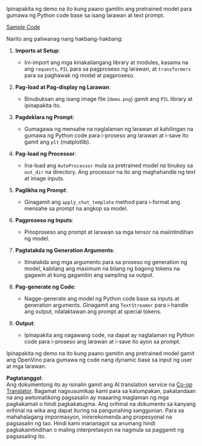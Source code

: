 <!--
CO_OP_TRANSLATOR_METADATA:
{
  "original_hash": "d7d7afa242a4a041ff4193546d4baf16",
  "translation_date": "2025-05-09T20:01:39+00:00",
  "source_file": "md/02.Application/04.Vision/Phi3/E2E_OpenVino_Phi3Vision.md",
  "language_code": "tl"
}
-->
Ipinapakita ng demo na ito kung paano gamitin ang pretrained model para gumawa ng Python code base sa isang larawan at text prompt.

[Sample Code](../../../../../../code/06.E2E/E2E_OpenVino_Phi3-vision.ipynb)

Narito ang paliwanag nang hakbang-hakbang:

1. **Imports at Setup**:
   - Ini-import ang mga kinakailangang library at modules, kasama na ang `requests`, `PIL` para sa pagproseso ng larawan, at `transformers` para sa paghawak ng model at pagproseso.

2. **Pag-load at Pag-display ng Larawan**:
   - Binubuksan ang isang image file (`demo.png`) gamit ang `PIL` library at ipinapakita ito.

3. **Pagdeklara ng Prompt**:
   - Gumagawa ng mensahe na naglalaman ng larawan at kahilingan na gumawa ng Python code para i-proseso ang larawan at i-save ito gamit ang `plt` (matplotlib).

4. **Pag-load ng Processor**:
   - Ina-load ang `AutoProcessor` mula sa pretrained model na tinukoy sa `out_dir` na directory. Ang processor na ito ang maghahandle ng text at image inputs.

5. **Paglikha ng Prompt**:
   - Ginagamit ang `apply_chat_template` method para i-format ang mensahe sa prompt na angkop sa model.

6. **Pagproseso ng Inputs**:
   - Pinoproseso ang prompt at larawan sa mga tensor na maiintindihan ng model.

7. **Pagtatakda ng Generation Arguments**:
   - Itinatakda ang mga argumento para sa proseso ng generation ng model, kabilang ang maximum na bilang ng bagong tokens na gagawin at kung gagamitin ang sampling sa output.

8. **Pag-generate ng Code**:
   - Nagge-generate ang model ng Python code base sa inputs at generation arguments. Ginagamit ang `TextStreamer` para i-handle ang output, nilalaktawan ang prompt at special tokens.

9. **Output**:
   - Ipinapakita ang nagawang code, na dapat ay naglalaman ng Python code para i-proseso ang larawan at i-save ito ayon sa prompt.

Ipinapakita ng demo na ito kung paano gamitin ang pretrained model gamit ang OpenVino para gumawa ng code nang dynamic base sa input ng user at mga larawan.

**Pagtatanggol**:  
Ang dokumentong ito ay isinalin gamit ang AI translation service na [Co-op Translator](https://github.com/Azure/co-op-translator). Bagamat nagsusumikap kami para sa katumpakan, pakatandaan na ang awtomatikong pagsasalin ay maaaring maglaman ng mga pagkakamali o hindi pagkakatugma. Ang orihinal na dokumento sa kanyang orihinal na wika ang dapat ituring na pangunahing sanggunian. Para sa mahahalagang impormasyon, inirerekomenda ang propesyonal na pagsasalin ng tao. Hindi kami mananagot sa anumang hindi pagkakaintindihan o maling interpretasyon na nagmula sa paggamit ng pagsasaling ito.